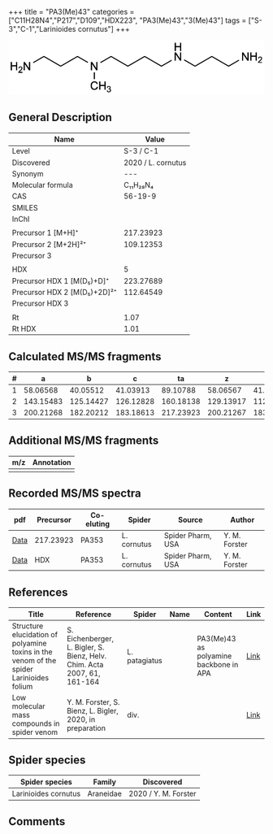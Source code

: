 +++
title = "PA3(Me)43"
categories = ["C11H28N4","P217","D109","HDX223",
"PA3(Me)43","3(Me)43"]
tags = ["S-3","C-1","Larinioides cornutus"]
+++

![](/img/PA3(Me)43.png)

## General Description

| Name                        | Value     |
|-----------------------------|-----------|
| Level                       | S-3 / C-1 |
| Discovered                  | 2020 / L. cornutus          |
| Synonym                     | ---          |
| Molecular formula           | C₁₁H₂₈N₄  |
| CAS                         | 56-19-9   |
| SMILES |   |
| InChI  |   |
|                             |           |
| Precursor 1 [M+H]⁺          | 217.23923 |
| Precursor 2 [M+2H]²⁺        | 109.12353 |
| Precursor 3                 |           |
|                             |           |
| HDX                         | 5         |
| Precursor HDX 1 [M(D₅)+D]⁺   | 223.27689 |
| Precursor HDX 2 [M(D₅)+2D]²⁺ | 112.64549 |
| Precursor HDX 3             |           |
|                             |           |
| Rt                          | 1.07          |
| Rt HDX                      | 1.01          |

## Calculated MS/MS fragments

| # | a         | b         | c         | ta        | z         | y         | tz        |
|---|-----------|-----------|-----------|-----------|-----------|-----------|-----------|
| 1 | 58.06568  | 40.05512  | 41.03913  | 89.10788  | 58.06567  | 41.03912  | 75.09222  |
| 2 | 143.15483 | 125.14427 | 126.12828 | 160.18138 | 129.13917 | 112.11262 | 160.18137 |
| 3 | 200.21268 | 182.20212 | 183.18613 | 217.23923 | 200.21267 | 183.18612 | 217.23922 |

## Additional MS/MS fragments

| m/z | Annotation |
|-----|------------|
|     |            |

## Recorded MS/MS spectra

| pdf | Precursor | Co-eluting | Spider | Source | Author |
|-----|-----------|------------|--------|--------|--------|
| [Data](/pdf/L-cornutus/217_PA3(Me)43_PA353_Lc.pdf) | 217.23923 | PA353          | L. cornutus | Spider Pharm, USA | Y. M. Forster |
| [Data](/pdf/L-cornutus/217_PA3(Me)43_PA353_Lc_HDX.pdf) | HDX | PA353          | L. cornutus | Spider Pharm, USA | Y. M. Forster |

## References

| Title                                                                                   | Reference                                                                | Spider        | Name | Content                                | Link                                            |
|-----------------------------------------------------------------------------------------|--------------------------------------------------------------------------|---------------|------|----------------------------------------|-------------------------------------------------|
| Structure elucidation of polyamine toxins in the venom of the spider Larinioides folium | S. Eichenberger, L. Bigler, S. Bienz, Helv. Chim. Acta 2007, 61, 161-164 | L. patagiatus |      | PA3(Me)43 as polyamine backbone in APA | [Link](https://doi.org/10.2533/chimia.2007.161) |
| Low molecular mass compounds in spider venom      | Y. M. Forster, S. Bienz, L. Bigler, 2020, in preparation          | div.       |   |   | [Link](unknown) |

## Spider species

| Spider species | Family | Discovered |
|----------------|--------|------------|
| Larinioides cornutus | Araneidae | 2020 / Y. M. Forster |

## Comments
